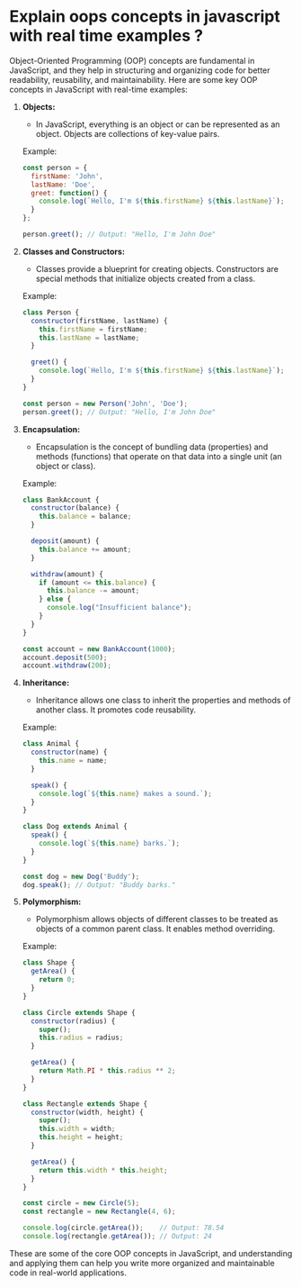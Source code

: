 # Explain oops concepts in javascript with real time examples ?

Object-Oriented Programming (OOP) concepts are fundamental in JavaScript, and they help in structuring and organizing code for better readability, reusability, and maintainability. Here are some key OOP concepts in JavaScript with real-time examples:

1. **Objects:**
   - In JavaScript, everything is an object or can be represented as an object. Objects are collections of key-value pairs.

   Example:

   ```javascript
   const person = {
     firstName: 'John',
     lastName: 'Doe',
     greet: function() {
       console.log(`Hello, I'm ${this.firstName} ${this.lastName}`);
     }
   };

   person.greet(); // Output: "Hello, I'm John Doe"
   ```

2. **Classes and Constructors:**
   - Classes provide a blueprint for creating objects. Constructors are special methods that initialize objects created from a class.

   Example:

   ```javascript
   class Person {
     constructor(firstName, lastName) {
       this.firstName = firstName;
       this.lastName = lastName;
     }

     greet() {
       console.log(`Hello, I'm ${this.firstName} ${this.lastName}`);
     }
   }

   const person = new Person('John', 'Doe');
   person.greet(); // Output: "Hello, I'm John Doe"
   ```

3. **Encapsulation:**
   - Encapsulation is the concept of bundling data (properties) and methods (functions) that operate on that data into a single unit (an object or class).
   
   Example:

   ```javascript
   class BankAccount {
     constructor(balance) {
       this.balance = balance;
     }

     deposit(amount) {
       this.balance += amount;
     }

     withdraw(amount) {
       if (amount <= this.balance) {
         this.balance -= amount;
       } else {
         console.log("Insufficient balance");
       }
     }
   }

   const account = new BankAccount(1000);
   account.deposit(500);
   account.withdraw(200);
   ```

4. **Inheritance:**
   - Inheritance allows one class to inherit the properties and methods of another class. It promotes code reusability.

   Example:

   ```javascript
   class Animal {
     constructor(name) {
       this.name = name;
     }

     speak() {
       console.log(`${this.name} makes a sound.`);
     }
   }

   class Dog extends Animal {
     speak() {
       console.log(`${this.name} barks.`);
     }
   }

   const dog = new Dog('Buddy');
   dog.speak(); // Output: "Buddy barks."
   ```

5. **Polymorphism:**
   - Polymorphism allows objects of different classes to be treated as objects of a common parent class. It enables method overriding.

   Example:

   ```javascript
   class Shape {
     getArea() {
       return 0;
     }
   }

   class Circle extends Shape {
     constructor(radius) {
       super();
       this.radius = radius;
     }

     getArea() {
       return Math.PI * this.radius ** 2;
     }
   }

   class Rectangle extends Shape {
     constructor(width, height) {
       super();
       this.width = width;
       this.height = height;
     }

     getArea() {
       return this.width * this.height;
     }
   }

   const circle = new Circle(5);
   const rectangle = new Rectangle(4, 6);

   console.log(circle.getArea());    // Output: 78.54
   console.log(rectangle.getArea()); // Output: 24
   ```

These are some of the core OOP concepts in JavaScript, and understanding and applying them can help you write more organized and maintainable code in real-world applications.